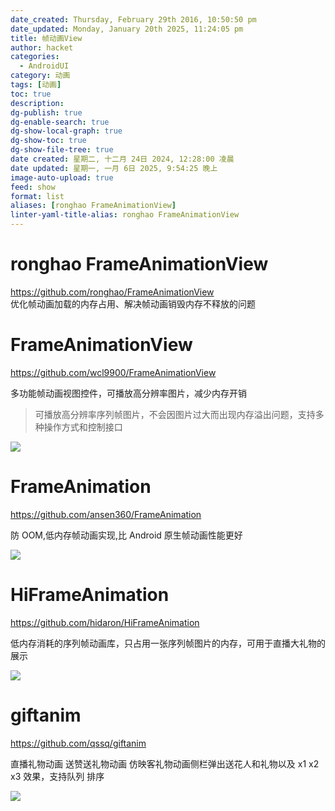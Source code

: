 ```yaml
---
date_created: Thursday, February 29th 2016, 10:50:50 pm
date_updated: Monday, January 20th 2025, 11:24:05 pm
title: 帧动画View
author: hacket
categories:
  - AndroidUI
category: 动画
tags: [动画]
toc: true
description: 
dg-publish: true
dg-enable-search: true
dg-show-local-graph: true
dg-show-toc: true
dg-show-file-tree: true
date created: 星期二, 十二月 24日 2024, 12:28:00 凌晨
date updated: 星期一, 一月 6日 2025, 9:54:25 晚上
image-auto-upload: true
feed: show
format: list
aliases: [ronghao FrameAnimationView]
linter-yaml-title-alias: ronghao FrameAnimationView
---
```


# ronghao FrameAnimationView

<https://github.com/ronghao/FrameAnimationView><br />优化帧动画加载的内存占用、解决帧动画销毁内存不释放的问题

# FrameAnimationView

<https://github.com/wcl9900/FrameAnimationView>

多功能帧动画视图控件，可播放高分辨率图片，减少内存开销

> 可播放高分辨率序列帧图片，不会因图片过大而出现内存溢出问题，支持多种操作方式和控制接口

![](https://raw.githubusercontent.com/wcl9900/FrameAnimationView/master/frameanimationview.gif#id=MwlB4&originalType=binary&ratio=1&rotation=0&showTitle=false&status=done&style=none&title=)

# FrameAnimation

<https://github.com/ansen360/FrameAnimation>

防 OOM,低内存帧动画实现,比 Android 原生帧动画性能更好

![](https://camo.githubusercontent.com/f7904d5c09540d8f124ac8e64df40d82da789e8c/687474703a2f2f6f6d613638396b38662e626b742e636c6f7564646e2e636f6d2f335f345f6672616d655f616e696d6174696f6e#id=bkOSB&originalType=binary&ratio=1&rotation=0&showTitle=false&status=done&style=none&title=)

# HiFrameAnimation

<https://github.com/hidaron/HiFrameAnimation>

低内存消耗的序列帧动画库，只占用一张序列帧图片的内存，可用于直播大礼物的展示

![](https://github.com/hidaron/HiFrameAnimation/raw/master/demo.gif#id=aio5L&originalType=binary&ratio=1&rotation=0&showTitle=false&status=done&style=none&title=)

# giftanim

<https://github.com/qssq/giftanim>

直播礼物动画 送赞送礼物动画 仿映客礼物动画侧栏弹出送花人和礼物以及 x1 x2 x3 效果，支持队列 排序

![](https://github.com/qssq/giftanim/raw/master/Pictures/1.gif#id=ivoXb&originalType=binary&ratio=1&rotation=0&showTitle=false&status=done&style=none&title=)
